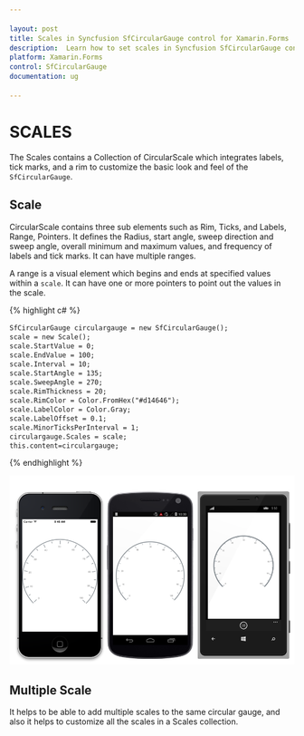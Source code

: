 ```yaml
---

layout: post
title: Scales in Syncfusion SfCircularGauge control for Xamarin.Forms
description:  Learn how to set scales in Syncfusion SfCircularGauge control
platform: Xamarin.Forms
control: SfCircularGauge
documentation: ug

---
```


# SCALES

The Scales contains a Collection of CircularScale which integrates labels, tick marks, and a rim to customize the basic look and feel of the `SfCircularGauge`.

## Scale

CircularScale contains three sub elements such as Rim, Ticks, and Labels, Range, Pointers. It defines the Radius, start angle, sweep direction and sweep angle, overall minimum and maximum values, and frequency of labels and tick marks. It can have multiple ranges. 

A range is a visual element which begins and ends at specified values within a `scale`. It can have one or more pointers to point out the values in the scale.

{% highlight c# %}

    SfCircularGauge circulargauge = new SfCircularGauge();
    scale = new Scale();
    scale.StartValue = 0;
    scale.EndValue = 100;
    scale.Interval = 10;
    scale.StartAngle = 135;
    scale.SweepAngle = 270;
    scale.RimThickness = 20;
    scale.RimColor = Color.FromHex("#d14646");
    scale.LabelColor = Color.Gray;
    scale.LabelOffset = 0.1;
    scale.MinorTicksPerInterval = 1;
    circulargauge.Scales = scale;
    this.content=circulargauge;
    
{% endhighlight %}

![](scales_images/scale.png)

## Multiple Scale

It helps to be able to add multiple scales to the same circular gauge, and also it helps to customize all the scales in a Scales collection.